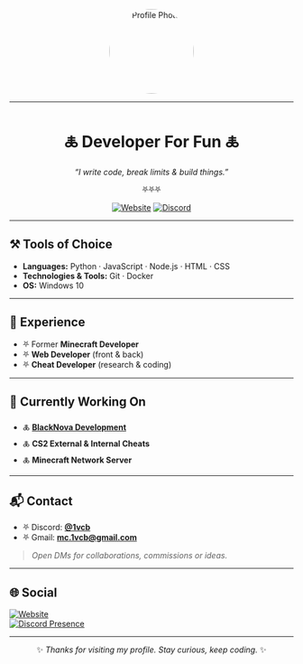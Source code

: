 <div align="center">

<img src="https://avatars.githubusercontent.com/u/143004358?s=400&u=b683973fc13fe11845695351a062a32cc87de827&v=4" 
     alt="Profile Photo" width="150" style="border-radius: 50%;" />

---

# 🜏 Developer For Fun 🜏

_“I write code, break limits & build things.”_

⛧⛧⛧  

[![Website](https://img.shields.io/badge/🌐-Website-8b5cf6?style=for-the-badge)](https://1vcb.netlify.app/)
[![Discord](https://img.shields.io/badge/💬-Discord-5865F2?style=for-the-badge)](https://discord.com/users/955230533137367100)

</div>

---

## ⚒️ Tools of Choice
- **Languages:** Python · JavaScript · Node.js · HTML · CSS  
- **Technologies & Tools:** Git · Docker  
- **OS:** Windows 10  

---

## 🧩 Experience
- ⛧ Former **Minecraft Developer**  
- ⛧ **Web Developer** (front & back)  
- ⛧ **Cheat Developer** (research & coding)  

---

## 🚀 Currently Working On
- 🜏 **[BlackNova Development](https://dev.blacknova.cc/)** 
- 🜏 **CS2 External & Internal Cheats**  
- 🜏 **Minecraft Network Server**  

---

## 📬 Contact
- ⛧ Discord: **[@1vcb](https://discord.com/users/955230533137367100)**  
- ⛧ Gmail: **mc.1vcb@gmail.com**  

> _Open DMs for collaborations, commissions or ideas._

---

## 🌐 Social
[![Website](https://img.shields.io/badge/-Website-8b5cf6?style=flat&logo=google-chrome&logoColor=white)](https://1vcb.com/)  
[![Discord Presence](https://lanyard.cnrad.dev/api/955230533137367100)](https://discord.com/users/955230533137367100)

---

<div align="center">

✨ _Thanks for visiting my profile. Stay curious, keep coding._ ✨

</div>
